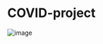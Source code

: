 # COVID-project

![image](https://user-images.githubusercontent.com/97196000/167339617-4a0f8a6c-9a37-4c10-8d5d-540200a17371.png)
